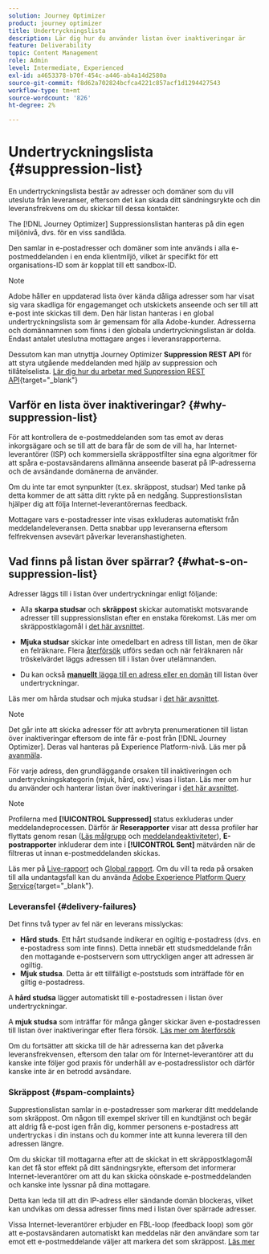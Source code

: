 ```yaml
---
solution: Journey Optimizer
product: journey optimizer
title: Undertryckningslista
description: Lär dig hur du använder listan över inaktiveringar är
feature: Deliverability
topic: Content Management
role: Admin
level: Intermediate, Experienced
exl-id: a4653378-b70f-454c-a446-ab4a14d2580a
source-git-commit: f8d62a702824bcfca4221c857acf1d1294427543
workflow-type: tm+mt
source-wordcount: '826'
ht-degree: 2%

---
```


# Undertryckningslista {#suppression-list}

En undertryckningslista består av adresser och domäner som du vill utesluta från leveranser, eftersom det kan skada ditt sändningsrykte och din leveransfrekvens om du skickar till dessa kontakter.

The [!DNL Journey Optimizer] Suppressionslistan hanteras på din egen miljönivå, dvs. för en viss sandlåda.

Den samlar in e-postadresser och domäner som inte används i alla e-postmeddelanden i en enda klientmiljö, vilket är specifikt för ett organisations-ID som är kopplat till ett sandbox-ID.

>[!NOTE]
>
>Adobe håller en uppdaterad lista över kända dåliga adresser som har visat sig vara skadliga för engagemanget och utskickets anseende och ser till att e-post inte skickas till dem. Den här listan hanteras i en global undertryckningslista som är gemensam för alla Adobe-kunder. Adresserna och domännamnen som finns i den globala undertryckningslistan är dolda. Endast antalet uteslutna mottagare anges i leveransrapporterna.

Dessutom kan man utnyttja Journey Optimizer **Suppression REST API** för att styra utgående meddelanden med hjälp av suppression och tillåtelselista. [Lär dig hur du arbetar med Suppression REST API](https://developer.adobe.com/journey-optimizer-apis/references/suppression/){target="_blank"}

## Varför en lista över inaktiveringar? {#why-suppression-list}

För att kontrollera de e-postmeddelanden som tas emot av deras inkorgsägare och se till att de bara får de som de vill ha, har Internet-leverantörer (ISP) och kommersiella skräppostfilter sina egna algoritmer för att spåra e-postavsändarens allmänna anseende baserat på IP-adresserna och de avsändande domänerna de använder.

Om du inte tar emot synpunkter (t.ex. skräppost, studsar) Med tanke på detta kommer de att sätta ditt rykte på en nedgång. Supprestionslistan hjälper dig att följa Internet-leverantörernas feedback.

Mottagare vars e-postadresser inte visas exkluderas automatiskt från meddelandeleveransen. Detta snabbar upp leveranserna eftersom felfrekvensen avsevärt påverkar leveranshastigheten.

## Vad finns på listan över spärrar? {#what-s-on-suppression-list}

Adresser läggs till i listan över undertryckningar enligt följande:

* Alla **skarpa studsar** och **skräppost** skickar automatiskt motsvarande adresser till suppressionslistan efter en enstaka förekomst. Läs mer om skräppostklagomål i [det här avsnittet](#spam-complaints).

* **Mjuka studsar** skickar inte omedelbart en adress till listan, men de ökar en felräknare. Flera [återförsök](../configuration/retries.md) utförs sedan och när felräknaren når tröskelvärdet läggs adressen till i listan över utelämnanden.

* Du kan också [**manuellt** lägga till en adress eller en domän](../configuration/manage-suppression-list.md#add-addresses-and-domains) till listan över undertryckningar.

Läs mer om hårda studsar och mjuka studsar i [det här avsnittet](#delivery-failures).

>[!NOTE]
>
>Det går inte att skicka adresser för att avbryta prenumerationen till listan över inaktiveringar eftersom de inte får e-post från [!DNL Journey Optimizer]. Deras val hanteras på Experience Platform-nivå. Läs mer på [avanmäla](../privacy/opt-out.md).

För varje adress, den grundläggande orsaken till inaktiveringen och undertryckningskategorin (mjuk, hård, osv.) visas i listan. Läs mer om hur du använder och hanterar listan över inaktiveringar i [det här avsnittet](../configuration/manage-suppression-list.md).

>[!NOTE]
>
>Profilerna med **[!UICONTROL Suppressed]** status exkluderas under meddelandeprocessen. Därför är **Reserapporter** visar att dessa profiler har flyttats genom resan ([Läs målgrupp](../building-journeys/read-audience.md) och [meddelandeaktiviteter](../building-journeys/journeys-message.md)), **E-postrapporter** inkluderar dem inte i **[!UICONTROL Sent]** mätvärden när de filtreras ut innan e-postmeddelanden skickas.
>
>Läs mer på [Live-rapport](../reports/live-report.md) och [Global rapport](../reports/global-report.md). Om du vill ta reda på orsaken till alla undantagsfall kan du använda [Adobe Experience Platform Query Service](https://experienceleague.adobe.com/docs/experience-platform/query/api/getting-started.html){target="_blank"}.

### Leveransfel {#delivery-failures}

Det finns två typer av fel när en leverans misslyckas:

* **Hård studs**. Ett hårt studsande indikerar en ogiltig e-postadress (dvs. en e-postadress som inte finns). Detta innebär ett studsmeddelande från den mottagande e-postservern som uttryckligen anger att adressen är ogiltig.
* **Mjuk studsa**. Detta är ett tillfälligt e-poststuds som inträffade för en giltig e-postadress.

A **hård studsa** lägger automatiskt till e-postadressen i listan över undertryckningar.

A **mjuk studsa** <!--or an **ignored** error--> som inträffar för många gånger skickar även e-postadressen till listan över inaktiveringar efter flera försök. [Läs mer om återförsök](../configuration/retries.md)

Om du fortsätter att skicka till de här adresserna kan det påverka leveransfrekvensen, eftersom den talar om för Internet-leverantörer att du kanske inte följer god praxis för underhåll av e-postadresslistor och därför kanske inte är en betrodd avsändare.

### Skräppost {#spam-complaints}

Supprestionslistan samlar in e-postadresser som markerar ditt meddelande som skräppost. Om någon till exempel skriver till en kundtjänst och begär att aldrig få e-post igen från dig, kommer personens e-postadress att undertryckas i din instans och du kommer inte att kunna leverera till den adressen längre.

Om du skickar till mottagarna efter att de skickat in ett skräppostklagomål kan det få stor effekt på ditt sändningsrykte, eftersom det informerar Internet-leverantörer om att du kan skicka oönskade e-postmeddelanden och kanske inte lyssnar på dina mottagare.

Detta kan leda till att din IP-adress eller sändande domän blockeras, vilket kan undvikas om dessa adresser finns med i listan över spärrade adresser.

Vissa Internet-leverantörer erbjuder en FBL-loop (feedback loop) som gör att e-postavsändaren automatiskt kan meddelas när den användare som tar emot ett e-postmeddelande väljer att markera det som skräppost. [Läs mer](deliverability.md#feedback-loops)
